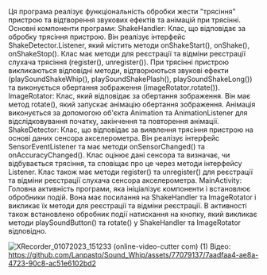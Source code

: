 Ця програма реалізує функціональність обробки жести "трясіння" пристрою та відтворення звукових ефектів та анімацій при трясінні.
Основні компоненти програми:
ShakeHandler: Клас, що відповідає за обробку трясіння пристрою. Він реалізує інтерфейс ShakeDetector.Listener, який містить методи onShakeStart(), onShake(), onShakeStop().
Клас має методи для реєстрації та відміни реєстрації слухача трясіння (register(), unregister()). При трясінні пристрою викликаються відповідні методи, 
відтворюються звукові ефекти (playSoundShakeWhip(), playSoundShakePlash(), playSoundShakeLong()) та виконується обертання зображення (imageRotator.rotate()).
ImageRotator: Клас, який відповідає за обертання зображення. 
Він має метод rotate(), який запускає анімацію обертання зображення.
Анімація виконується за допомогою об'єкта Animation та AnimationListener для відслідковування початку, закінчення та повторення анімації.
ShakeDetector: Клас, що відповідає за виявлення трясіння пристрою на основі даних сенсора акселерометра. 
Він реалізує інтерфейс SensorEventListener та має методи onSensorChanged() та onAccuracyChanged(). 
Клас оцінює дані сенсора та визначає, чи відбувається трясіння, та сповіщає про це через методи інтерфейсу Listener. Клас також має методи register() та unregister() для реєстрації та відміни реєстрації слухача сенсора акселерометра.
MainActivity: Головна активність програми, яка ініціалізує компоненти і встановлює обробники подій. 
Вона має посилання на ShakeHandler та ImageRotator і викликає їх методи для реєстрації та відміни реєстрації. 
В активності також встановлено обробник події натискання на кнопку, який викликає методи playSoundButton() та rotate() у ShakeHandler та ImageRotator відповідно.





![XRecorder_01072023_151233 (online-video-cutter com) (1)](https://github.com/Lanpasto/Sound_Whip/assets/77079137/2d881bde-ee57-438f-8e09-90611cdeca07)
Відео:
https://github.com/Lanpasto/Sound_Whip/assets/77079137/7aadfaa4-ae8a-4723-90c8-ac51e6102bd2

